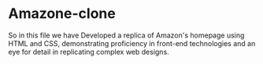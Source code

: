 # Amazone-clone
  So in this file we have Developed a replica of Amazon's homepage using HTML and CSS, demonstrating proficiency in front-end technologies and an eye for detail in replicating complex web designs.
